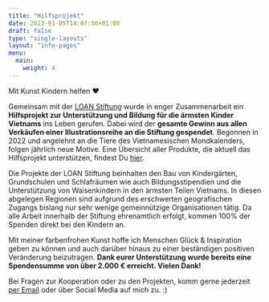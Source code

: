 ```yaml
---
title: "Hilfsprojekt"
date: 2023-01-05T14:07:56+01:00
draft: false
type: "single-layouts"
layout: "info-pages"
menu:
  main:
    weight: 4
---
```


Mit Kunst Kindern helfen ❤️

Gemeinsam mit der [LOAN Stiftung](https://loan-stiftung.de) wurde in enger Zusammenarbeit ein **Hilfsprojekt zur Unterstützung und Bildung für die ärmsten Kinder Vietnams** ins Leben gerufen. Dabei wird der **gesamte Gewinn aus allen Verkäufen einer Illustrationsreihe an die Stiftung gespendet**. Begonnen in 2022 und angelehnt an die Tiere des Vietnamesischen Mondkalenders, folgen jährlich neue Motive. Eine Übersicht aller Produkte, die aktuell das Hilfsprojekt unterstützen, findest Du [hier](https://shop.seraphine-arts.com/collections/jahr-des-drachen).

Die Projekte der LOAN Stiftung beinhalten den Bau von Kindergärten, Grundschulen und Schlafräumen wie auch Bildungsstipendien und die Unterstützung von Waisenkindern in den ärmsten Teilen Vietnams. In diesen abgelegen Regionen sind aufgrund des erschwerten geografischen Zugangs bislang nur sehr wenige gemeinnützige Organisationen tätig. Da alle Arbeit innerhalb der Stiftung ehrenamtlich erfolgt, kommen 100% der Spenden direkt bei den Kindern an.

Mit meiner farbenfrohen Kunst hoffe ich Menschen Glück & Inspiration geben zu können und auch darüber hinaus zu einer beständigen positiven Veränderung beizutragen. **Dank eurer Unterstützung wurde bereits eine Spendensumme von über 2.000 € erreicht. 
Vielen Dank!**

Bei Fragen zur Kooperation oder zu den Projekten, komm gerne jederzeit [per Email](mailto:seraphinearts@gmail.com) oder über Social Media auf mich zu. :)